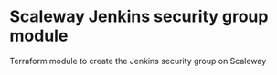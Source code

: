 # Scaleway Jenkins security group module

Terraform module to create the Jenkins security group on Scaleway